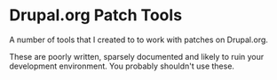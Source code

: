 # Drupal.org Patch Tools
A number of tools that I created to to work with patches on Drupal.org.

These are poorly written, sparsely documented and likely to ruin your development environment. You probably shouldn't use these.
